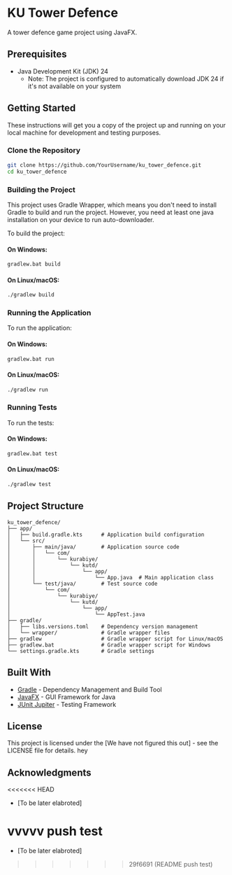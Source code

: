 # KU Tower Defence

A tower defence game project using JavaFX.

## Prerequisites

- Java Development Kit (JDK) 24
  - Note: The project is configured to automatically download JDK 24 if it's not available on your system

## Getting Started

These instructions will get you a copy of the project up and running on your local machine for development and testing purposes.

### Clone the Repository

```bash
git clone https://github.com/YourUsername/ku_tower_defence.git
cd ku_tower_defence
```

### Building the Project

This project uses Gradle Wrapper, which means you don't need to install Gradle to build and run the project. However, you need at least one java installation on your device to run auto-downloader.

To build the project:

#### On Windows:

```bash
gradlew.bat build
```

#### On Linux/macOS:

```bash
./gradlew build
```

### Running the Application

To run the application:

#### On Windows:

```bash
gradlew.bat run
```

#### On Linux/macOS:

```bash
./gradlew run
```

### Running Tests

To run the tests:

#### On Windows:

```bash
gradlew.bat test
```

#### On Linux/macOS:

```bash
./gradlew test
```

## Project Structure

```
ku_tower_defence/
├── app/
│   ├── build.gradle.kts      # Application build configuration
│   └── src/
│       ├── main/java/        # Application source code
│       │   └── com/
│       │       └── kurabiye/
│       │           └── kutd/
│       │               └── app/
│       │                   └── App.java  # Main application class
│       └── test/java/        # Test source code
│           └── com/
│               └── kurabiye/
│                   └── kutd/
│                       └── app/
│                           └── AppTest.java
├── gradle/
│   ├── libs.versions.toml    # Dependency version management
│   └── wrapper/              # Gradle wrapper files
├── gradlew                   # Gradle wrapper script for Linux/macOS
├── gradlew.bat               # Gradle wrapper script for Windows
└── settings.gradle.kts       # Gradle settings
```

## Built With

- [Gradle](https://gradle.org/) - Dependency Management and Build Tool
- [JavaFX](https://openjfx.io/) - GUI Framework for Java
- [JUnit Jupiter](https://junit.org/junit5/) - Testing Framework

## License

This project is licensed under the [We have not figured this out] - see the LICENSE file for details.
hey

## Acknowledgments

<<<<<<< HEAD
* [To be later elabroted]

vvvvv
push test
=======
- [To be later elabroted]
>>>>>>> 29f6691 (README push test)
